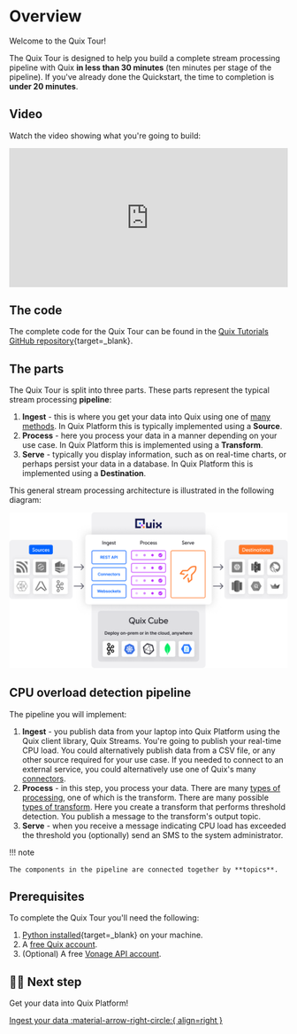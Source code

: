 # Overview

Welcome to the Quix Tour! 

The Quix Tour is designed to help you build a complete stream processing pipeline with Quix **in less than 30 minutes** (ten minutes per stage of the pipeline). If you've already done the Quickstart, the time to completion is **under 20 minutes**. 

## Video

Watch the video showing what you're going to build:

<div style="position: relative; padding-bottom: 49.77477477477478%; height: 0;"><iframe src="https://www.loom.com/embed/5b0a88d2185c4cfea8fd2917d3898964?sid=7ea745ef-6dee-45ca-b6db-1fb450b671c8" frameborder="0" webkitallowfullscreen mozallowfullscreen allowfullscreen style="position: absolute; top: 0; left: 0; width: 100%; height: 100%;"></iframe></div>

## The code

The complete code for the Quix Tour can be found in the [Quix Tutorials GitHub repository](https://github.com/quixio/tutorial-code/tree/main/quixtour){target=_blank}.

## The parts

The Quix Tour is split into three parts. These parts represent the typical stream processing **pipeline**:

1. **Ingest** - this is where you get your data into Quix using one of [many methods](../../develop/integrate-data/index.md). In Quix Platform this is typically implemented using a **Source**.
2. **Process** - here you process your data in a manner depending on your use case. In Quix Platform this is implemented using a **Transform**.
3. **Serve** - typically you display information, such as on real-time charts, or perhaps persist your data in a database. In Quix Platform this is implemented using a **Destination**.

This general stream processing architecture is illustrated in the following diagram:

![Stream Processing Architecture]( ../../images/stream-processing-architecture.png)

## CPU overload detection pipeline

The pipeline you will implement:

1. **Ingest** - you publish data from your laptop into Quix Platform using the Quix client library, Quix Streams. You're going to publish your real-time CPU load. You could alternatively publish data from a CSV file, or any other source required for your use case. If you needed to connect to an external service, you could alternatively use one of Quix's many [connectors](../../connectors/index.md).
2. **Process** - in this step, you process your data. There are many [types of processing](../../develop/types-of-processing.md), one of which is the transform. There are many possible [types of transform](../../develop/types-of-transform.md). Here you create a transform that performs threshold detection. You publish a message to the transform's output topic. 
3. **Serve** - when you receive a message indicating CPU load has exceeded the threshold you (optionally) send an SMS to the system administrator.

!!! note

    The components in the pipeline are connected together by **topics**.

## Prerequisites

To complete the Quix Tour you'll need the following:

1. [Python installed](https://www.python.org/downloads/){target=_blank} on your machine.
2. A [free Quix account](https://portal.platform.quix.ai/self-sign-up).
3. (Optional) A free [Vonage API account](https://developer.vonage.com/sign-up).

## 🏃‍♀️ Next step

Get your data into Quix Platform!

[Ingest your data :material-arrow-right-circle:{ align=right }](./ingest-push.md)
